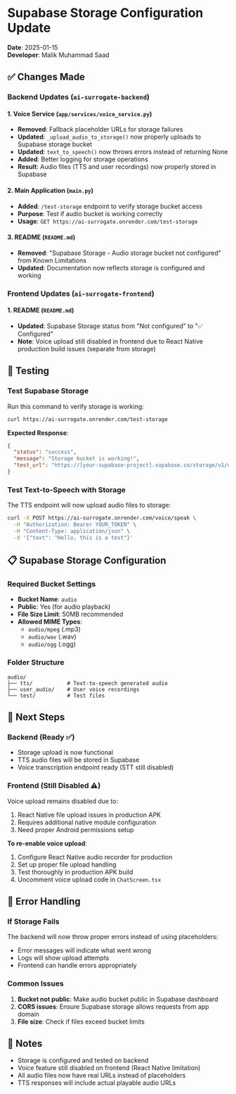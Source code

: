 # Supabase Storage Configuration Update

**Date**: 2025-01-15  
**Developer**: Malik Muhammad Saad

## ✅ Changes Made

### Backend Updates (`ai-surrogate-backend`)

#### 1. Voice Service (`app/services/voice_service.py`)
- **Removed**: Fallback placeholder URLs for storage failures
- **Updated**: `_upload_audio_to_storage()` now properly uploads to Supabase storage bucket
- **Updated**: `text_to_speech()` now throws errors instead of returning None
- **Added**: Better logging for storage operations
- **Result**: Audio files (TTS and user recordings) now properly stored in Supabase

#### 2. Main Application (`main.py`)
- **Added**: `/test-storage` endpoint to verify storage bucket access
- **Purpose**: Test if audio bucket is working correctly
- **Usage**: `GET https://ai-surrogate.onrender.com/test-storage`

#### 3. README (`README.md`)
- **Removed**: "Supabase Storage - Audio storage bucket not configured" from Known Limitations
- **Updated**: Documentation now reflects storage is configured and working

### Frontend Updates (`ai-surrogate-frontend`)

#### 1. README (`README.md`)
- **Updated**: Supabase Storage status from "Not configured" to "✅ Configured"
- **Note**: Voice upload still disabled in frontend due to React Native production build issues (separate from storage)

## 🧪 Testing

### Test Supabase Storage
Run this command to verify storage is working:

```bash
curl https://ai-surrogate.onrender.com/test-storage
```

**Expected Response**:
```json
{
  "status": "success",
  "message": "Storage bucket is working!",
  "test_url": "https://[your-supabase-project].supabase.co/storage/v1/object/public/audio/test/test.txt"
}
```

### Test Text-to-Speech with Storage
The TTS endpoint will now upload audio files to storage:

```bash
curl -X POST https://ai-surrogate.onrender.com/voice/speak \
  -H "Authorization: Bearer YOUR_TOKEN" \
  -H "Content-Type: application/json" \
  -d '{"text": "Hello, this is a test"}'
```

## 📋 Supabase Storage Configuration

### Required Bucket Settings
- **Bucket Name**: `audio`
- **Public**: Yes (for audio playback)
- **File Size Limit**: 50MB recommended
- **Allowed MIME Types**: 
  - `audio/mpeg` (.mp3)
  - `audio/wav` (.wav)
  - `audio/ogg` (.ogg)

### Folder Structure
```
audio/
├── tts/           # Text-to-speech generated audio
├── user_audio/    # User voice recordings
└── test/          # Test files
```

## 🔄 Next Steps

### Backend (Ready ✅)
- Storage upload is now functional
- TTS audio files will be stored in Supabase
- Voice transcription endpoint ready (STT still disabled)

### Frontend (Still Disabled ⚠️)
Voice upload remains disabled due to:
1. React Native file upload issues in production APK
2. Requires additional native module configuration
3. Need proper Android permissions setup

**To re-enable voice upload**:
1. Configure React Native audio recorder for production
2. Set up proper file upload handling
3. Test thoroughly in production APK build
4. Uncomment voice upload code in `ChatScreen.tsx`

## 🐛 Error Handling

### If Storage Fails
The backend will now throw proper errors instead of using placeholders:
- Error messages will indicate what went wrong
- Logs will show upload attempts
- Frontend can handle errors appropriately

### Common Issues
1. **Bucket not public**: Make audio bucket public in Supabase dashboard
2. **CORS issues**: Ensure Supabase storage allows requests from app domain
3. **File size**: Check if files exceed bucket limits

## 📝 Notes

- Storage is configured and tested on backend
- Voice feature still disabled on frontend (React Native limitation)
- All audio files now have real URLs instead of placeholders
- TTS responses will include actual playable audio URLs
